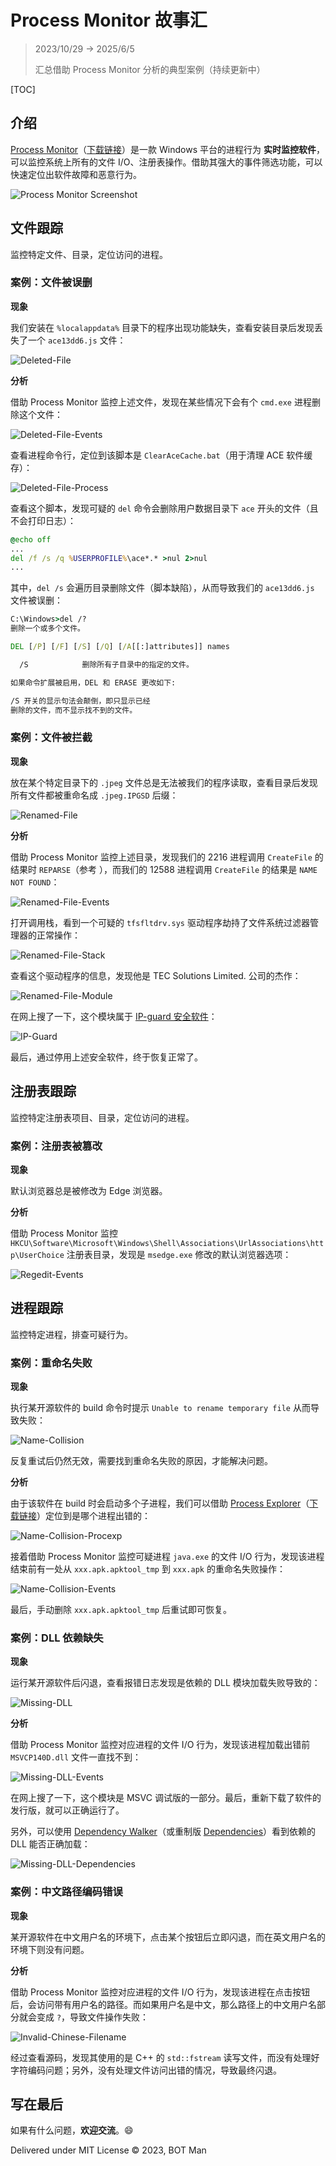 # Process Monitor 故事汇

> 2023/10/29 -> 2025/6/5
> 
> 汇总借助 Process Monitor 分析的典型案例（持续更新中）

[TOC]

## 介绍

[Process Monitor](https://en.wikipedia.org/wiki/Process_Monitor)（[下载链接](https://learn.microsoft.com/en-us/sysinternals/downloads/procmon)）是一款 Windows 平台的进程行为 **实时监控软件**，可以监控系统上所有的文件 I/O、注册表操作。借助其强大的事件筛选功能，可以快速定位出软件故障和恶意行为。

![Process Monitor Screenshot](https://learn.microsoft.com/en-us/sysinternals/downloads/media/procmon/procmon-main.png)

## 文件跟踪

监控特定文件、目录，定位访问的进程。

### 案例：文件被误删

**现象**

我们安装在 `%localappdata%` 目录下的程序出现功能缺失，查看安装目录后发现丢失了一个 `ace13dd6.js` 文件：

![Deleted-File](Process-Monitor-Cases/Deleted-File.png)

**分析**

借助 Process Monitor 监控上述文件，发现在某些情况下会有个 `cmd.exe` 进程删除这个文件：

![Deleted-File-Events](Process-Monitor-Cases/Deleted-File-Events.png)

查看进程命令行，定位到该脚本是 `ClearAceCache.bat`（用于清理 ACE 软件缓存）：

![Deleted-File-Process](Process-Monitor-Cases/Deleted-File-Process.png)

查看这个脚本，发现可疑的 `del` 命令会删除用户数据目录下 `ace` 开头的文件（且不会打印日志）：

``` bat
@echo off
...
del /f /s /q %USERPROFILE%\ace*.* >nul 2>nul
...
```

其中，`del /s` 会遍历目录删除文件（脚本缺陷），从而导致我们的 `ace13dd6.js` 文件被误删：

``` bat
C:\Windows>del /?
删除一个或多个文件。

DEL [/P] [/F] [/S] [/Q] [/A[[:]attributes]] names

  /S            删除所有子目录中的指定的文件。

如果命令扩展被启用，DEL 和 ERASE 更改如下:

/S 开关的显示句法会颠倒，即只显示已经
删除的文件，而不显示找不到的文件。
```

### 案例：文件被拦截

**现象**

放在某个特定目录下的 `.jpeg` 文件总是无法被我们的程序读取，查看目录后发现所有文件都被重命名成 `.jpeg.IPGSD` 后缀：

![Renamed-File](Process-Monitor-Cases/Renamed-File.png)

**分析**

借助 Process Monitor 监控上述目录，发现我们的 2216 进程调用 `CreateFile` 的结果时 `REPARSE`（参考 [](https://learn.microsoft.com/en-us/windows/win32/fileio/reparse-points)），而我们的 12588 进程调用 `CreateFile` 的结果是 `NAME NOT FOUND`：

![Renamed-File-Events](Process-Monitor-Cases/Renamed-File-Events.png)

打开调用栈，看到一个可疑的 `tfsfltdrv.sys` 驱动程序劫持了文件系统过滤器管理器的正常操作：

![Renamed-File-Stack](Process-Monitor-Cases/Renamed-File-Stack.png)

查看这个驱动程序的信息，发现他是 TEC Solutions Limited. 公司的杰作：

![Renamed-File-Module](Process-Monitor-Cases/Renamed-File-Module.png)

在网上搜了一下，这个模块属于 [IP-guard 安全软件](http://www.ip-guard.net/en/about.html)：

![IP-Guard](Process-Monitor-Cases/IP-Guard.png)

最后，通过停用上述安全软件，终于恢复正常了。

## 注册表跟踪

监控特定注册表项目、目录，定位访问的进程。

### 案例：注册表被篡改

**现象**

默认浏览器总是被修改为 Edge 浏览器。

**分析**

借助 Process Monitor 监控 `HKCU\Software\Microsoft\Windows\Shell\Associations\UrlAssociations\http\UserChoice` 注册表目录，发现是 `msedge.exe` 修改的默认浏览器选项：

![Regedit-Events](Process-Monitor-Cases/Regedit-Events.png)

## 进程跟踪

监控特定进程，排查可疑行为。

### 案例：重命名失败

**现象**

执行某开源软件的 build 命令时提示 `Unable to rename temporary file` 从而导致失败：

![Name-Collision](Process-Monitor-Cases/Name-Collision.png)

反复重试后仍然无效，需要找到重命名失败的原因，才能解决问题。

**分析**

由于该软件在 build 时会启动多个子进程，我们可以借助 [Process Explorer](https://en.wikipedia.org/wiki/Process_Explorer)（[下载链接](https://learn.microsoft.com/en-us/sysinternals/downloads/process-explorer)）定位到是哪个进程出错的：

![Name-Collision-Procexp](Process-Monitor-Cases/Name-Collision-Procexp.png)

接着借助 Process Monitor 监控可疑进程 `java.exe` 的文件 I/O 行为，发现该进程结束前有一处从 `xxx.apk.apktool_tmp` 到 `xxx.apk` 的重命名失败操作：

![Name-Collision-Events](Process-Monitor-Cases/Name-Collision-Events.png)

最后，手动删除 `xxx.apk.apktool_tmp` 后重试即可恢复。

### 案例：DLL 依赖缺失

**现象**

运行某开源软件后闪退，查看报错日志发现是依赖的 DLL 模块加载失败导致的：

![Missing-DLL](Process-Monitor-Cases/Missing-DLL.png)

**分析**

借助 Process Monitor 监控对应进程的文件 I/O 行为，发现该进程加载出错前 `MSVCP140D.dll` 文件一直找不到：

![Missing-DLL-Events](Process-Monitor-Cases/Missing-DLL-Events.png)

在网上搜了一下，这个模块是 MSVC 调试版的一部分。最后，重新下载了软件的发行版，就可以正确运行了。

另外，可以使用 [Dependency Walker](https://www.dependencywalker.com/)（或重制版 [Dependencies](https://github.com/lucasg/Dependencies)）看到依赖的 DLL 能否正确加载：

![Missing-DLL-Dependencies](Process-Monitor-Cases/Missing-DLL-Dependencies.png)

### 案例：中文路径编码错误

**现象**

某开源软件在中文用户名的环境下，点击某个按钮后立即闪退，而在英文用户名的环境下则没有问题。

**分析**

借助 Process Monitor 监控对应进程的文件 I/O 行为，发现该进程在点击按钮后，会访问带有用户名的路径。而如果用户名是中文，那么路径上的中文用户名部分就会变成 `?`，导致文件操作失败：

![Invalid-Chinese-Filename](Process-Monitor-Cases/Invalid-Chinese-Filename.png)

经过查看源码，发现其使用的是 C++ 的 `std::fstream` 读写文件，而没有处理好字符编码问题；另外，没有处理文件访问出错的情况，导致最终闪退。

## 写在最后

如果有什么问题，**欢迎交流**。😄

Delivered under MIT License &copy; 2023, BOT Man
